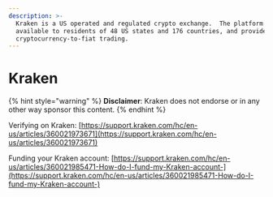 ```yaml
---
description: >-
  Kraken is a US operated and regulated crypto exchange.  The platform is
  available to residents of 48 US states and 176 countries, and provides
  cryptocurrency-to-fiat trading.
---
```


# Kraken

{% hint style="warning" %}
**Disclaimer**: Kraken does not endorse or in any other way sponsor this content.
{% endhint %}

Verifying on Kraken: [https://support.kraken.com/hc/en-us/articles/360021973671](https://support.kraken.com/hc/en-us/articles/360021973671)

Funding your Kraken account: [https://support.kraken.com/hc/en-us/articles/360021985471-How-do-I-fund-my-Kraken-account-](https://support.kraken.com/hc/en-us/articles/360021985471-How-do-I-fund-my-Kraken-account-)
